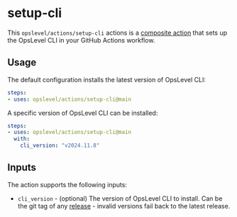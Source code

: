 # setup-cli

This `opslevel/actions/setup-cli` actions is a [composite action](https://docs.github.com/en/actions/creating-actions/about-custom-actions#composite-actions)
that sets up the OpsLevel CLI in your GitHub Actions workflow.

## Usage

The default configuration installs the latest version of OpsLevel CLI:

```yaml
steps:
- uses: opslevel/actions/setup-cli@main
```

A specific version of OpsLevel CLI can be installed:

```yaml
steps:
- uses: opslevel/actions/setup-cli@main
  with:
    cli_version: "v2024.11.8"
```

## Inputs

The action supports the following inputs:

- `cli_version` - (optional) The version of OpsLevel CLI to install. Can be the git tag of any [release](https://github.com/OpsLevel/cli/releases) - invalid versions fail back to the latest release.
